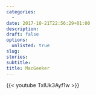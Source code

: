 ```yaml
---
categories: 
  - 
date: 2017-10-21T22:56:29+01:00
description: 
draft: false
options:
  unlisted: true
slug:
stories: 
subtitle: 
title: MacGeeker
---
```



{{< youtube TxlUk3Ayf1w >}}